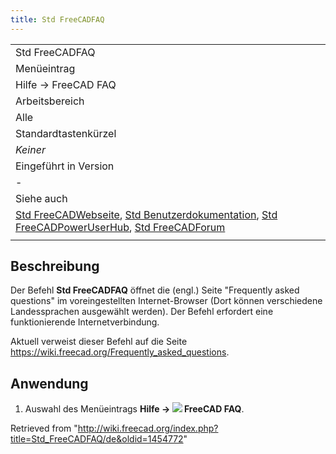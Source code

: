 ```yaml
---
title: Std FreeCADFAQ
---
```


|                                                                                                                                                                                                                                                                                                         |
| ------------------------------------------------------------------------------------------------------------------------------------------------------------------------------------------------------------------------------------------------------------------------------------------------------- |
| Std FreeCADFAQ                                                                                                                                                                                                                                                                                          |
| Menüeintrag                                                                                                                                                                                                                                                                                             |
| Hilfe → FreeCAD FAQ                                                                                                                                                                                                                                                                                     |
| Arbeitsbereich                                                                                                                                                                                                                                                                                          |
| Alle                                                                                                                                                                                                                                                                                                    |
| Standardtastenkürzel                                                                                                                                                                                                                                                                                    |
| _Keiner_                                                                                                                                                                                                                                                                                                |
| Eingeführt in Version                                                                                                                                                                                                                                                                                   |
| -                                                                                                                                                                                                                                                                                                       |
| Siehe auch                                                                                                                                                                                                                                                                                              |
| [Std FreeCADWebseite](/Std_FreeCADWebsite/de "Std FreeCADWebsite/de"), [Std Benutzerdokumentation](/Std_FreeCADUserHub/de "Std FreeCADUserHub/de"), [Std FreeCADPowerUserHub](/Std_FreeCADPowerUserHub/de "Std FreeCADPowerUserHub/de"), [Std FreeCADForum](/Std_FreeCADForum/de "Std FreeCADForum/de") |
|                                                                                                                                                                                                                                                                                                         |

## Beschreibung

Der Befehl **Std FreeCADFAQ** öffnet die (engl.) Seite "Frequently asked questions" im voreingestellten Internet-Browser (Dort können verschiedene Landessprachen ausgewählt werden). Der Befehl erfordert eine funktionierende Internetverbindung.

Aktuell verweist dieser Befehl auf die Seite <https://wiki.freecad.org/Frequently_asked_questions>.

## Anwendung

1. Auswahl des Menüeintrags **Hilfe → ![](/images/Std_FreeCADFAQ.svg) FreeCAD FAQ**.

Retrieved from "<http://wiki.freecad.org/index.php?title=Std_FreeCADFAQ/de&oldid=1454772>"
